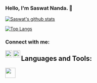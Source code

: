 ### Hello, I'm Saswat Nanda. 👋

[![Saswat's github stats](https://github-readme-stats.vercel.app/api?username=saswat01&show_icons=true&theme=graywhite)](https://github.com/saswat01/github-readme-stats)

[![Top Langs](https://github-readme-stats.vercel.app/api/top-langs/?username=saswat01)](https://github.com/saswat01/github-readme-stats)

### Connect with me:

[<img align="left" alt="saswat01 | Twitter" width="22px" src="https://cdn.jsdelivr.net/npm/simple-icons@v3/icons/twitter.svg" />][twitter]
[<img align="left" alt="saswat01 | LinkedIn" width="22px" src="https://cdn.jsdelivr.net/npm/simple-icons@v3/icons/linkedin.svg" />][linkedin]


## Languages and Tools:
<img height="32" width="32" src="https://cdn.jsdelivr.net/npm/simple-icons@v3/icons/python.svg" />

[twitter]: https://twitter.com/sass_nanda
[linkedin]: https://www.linkedin.com/in/saswat-nanda-2597a5135/
